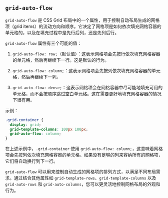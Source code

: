 ## `grid-auto-flow`

`grid-auto-flow` 是 CSS Grid 布局中的一个属性，用于控制自动布局生成的网格项（grid items）的流动方向和顺序。它决定了网格项是如何依次填充网格容器的单元格的，以及在填充过程中是先行后列，还是先列后行。

`grid-auto-flow` 属性有三个可能的值：

1. `grid-auto-flow: row;`（默认值）：这表示网格项会先按行依次填充网格容器的单元格，然后再继续下一行。这是默认的行为。

2. `grid-auto-flow: column;`：这表示网格项会先按列依次填充网格容器的单元格，然后再继续下一列。

3. `grid-auto-flow: dense;`：这表示网格项会在网格容器中尽可能地填充可用的单元格，而不会按顺序跳过空白单元格。这在需要更好地填充网格容器的情况下很有用。

示例：

```css
.grid-container {
  display: grid;
  grid-template-columns: 100px 100px;
  grid-auto-flow: column;
}
```

在上述示例中，`.grid-container` 使用 `grid-auto-flow: column;`，这意味着网格项会先按列依次填充网格容器的单元格。如果没有足够的列来容纳所有的网格项，它们将自动换行到下一行。

`grid-auto-flow` 可以用来控制自动生成的网格项的排列方式，以满足不同布局需求。通过结合其他属性如 `grid-template-rows`、`grid-template-columns` 以及 `grid-auto-rows` 和 `grid-auto-columns`，您可以更灵活地控制网格布局的外观和行为。